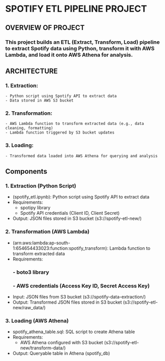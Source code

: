 # SPOTIFY ETL PIPELINE PROJECT
## OVERVIEW OF PROJECT
### This project builds an ETL (Extract, Transform, Load) pipeline to extract Spotify data using Python, transform it with AWS Lambda, and load it onto AWS Athena for analysis.

## ARCHITECTURE
### 1. Extraction:
    - Python script using Spotify API to extract data 
    - Data stored in AWS S3 bucket
### 2. Transformation:
    - AWS Lambda function to transform extracted data (e.g., data cleaning, formatting)
    - Lambda function triggered by S3 bucket updates
### 3. Loading:
    - Transformed data loaded into AWS Athena for querying and analysis

## Components

### 1. Extraction (Python Script)

- (spotify_etl.ipynb): Python script using Spotify API to extract data
- Requirements:
    - spotipy library
    - Spotify API credentials (Client ID, Client Secret)
- Output: JSON files stored in S3 bucket (s3://spotify-etl-new/)

### 2. Transformation (AWS Lambda)

- (arn:aws:lambda:ap-south-1:654654433023:function:spotify_transform): Lambda function to transform extracted data
- Requirements:
   ### - boto3 library
   ### - AWS credentials (Access Key ID, Secret Access Key)
- Input: JSON files from S3 bucket (s3://spotify-data-extraction/)
- Output: Transformed JSON files stored in S3 bucket (s3://spotify-etl-new/raw_data/)

### 3. Loading (AWS Athena)

- spotify_athena_table.sql: SQL script to create Athena table
- Requirements:
    - AWS Athena configured with S3 bucket (s3://spotify-etl-new/transform-data/)
- Output: Queryable table in Athena (spotify_db)
